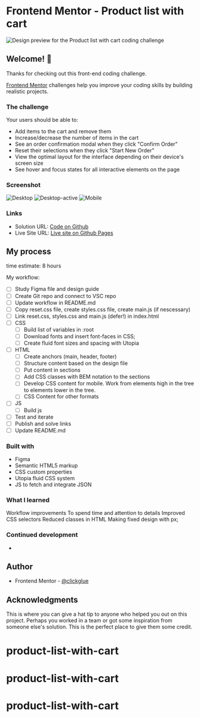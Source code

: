 # Frontend Mentor - Product list with cart

![Design preview for the Product list with cart coding challenge](./preview.jpg)

## Welcome! 👋

Thanks for checking out this front-end coding challenge.

[Frontend Mentor](https://www.frontendmentor.io) challenges help you improve your coding skills by building realistic projects.

### The challenge

Your users should be able to: 

- Add items to the cart and remove them
- Increase/decrease the number of items in the cart
- See an order confirmation modal when they click "Confirm Order"
- Reset their selections when they click "Start New Order"
- View the optimal layout for the interface depending on their device's screen size
- See hover and focus states for all interactive elements on the page

### Screenshot

![Desktop]()
![Desktop-active]()
![Mobile]()

### Links

- Solution URL: [Code on Github](https://github.com/clickglue/results-summary-component)
- Live Site URL: [Live site on Github Pages](https://clickglue.github.io/results-summary-component/)

## My process

time estimate: 8 hours

My workflow:

- [ ] Study Figma file and design guide
- [ ] Create Git repo and connect to VSC repo
- [ ] Update workflow in README.md
- [ ] Copy reset.css file, create styles.css file, create main.js (if nescessary)
- [ ] Link reset.css, styles.css and main.js (defer!) in index.html
- [ ] CSS
  - [ ] Build list of variables in :root
  - [ ] Download fonts and insert font-faces in CSS;
  - [ ] Create fluid font sizes and spacing with Utopia
- [ ] HTML
  - [ ] Create anchors (main, header, footer)
  - [ ] Structure content based on the design file
  - [ ] Put content in sections
  - [ ] Add CSS classes with BEM notation to the sections
  - [ ] Develop CSS content for mobile. Work from elements high in the tree to elements lower in the tree.
  - [ ] CSS Content for other formats
- [ ] JS
  - [ ] Build js
- [ ] Test and iterate
- [ ] Publish and solve links
- [ ] Update README.md

### Built with

- Figma
- Semantic HTML5 markup
- CSS custom properties
- Utopia fluid CSS system
- JS to fetch and integrate JSON

### What I learned

Workflow improvements
To spend time and attention to details
Improved CSS selectors
Reduced classes in HTML
Making fixed design with px;

### Continued development

-


## Author

- Frontend Mentor - [@clickglue](https://www.frontendmentor.io/profile/clickglue)

## Acknowledgments

This is where you can give a hat tip to anyone who helped you out on this project. Perhaps you worked in a team or got some inspiration from someone else's solution. This is the perfect place to give them some credit.
# product-list-with-cart
# product-list-with-cart
# product-list-with-cart
